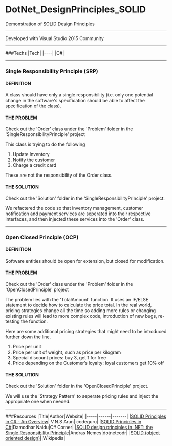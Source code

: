 # DotNet_DesignPrinciples_SOLID

Demonstration of SOLID Design Principles

---

Developed with Visual Studio 2015 Community

---

###Techs
|Tech|
|----|
|C#|

---

### Single Responsibility Principle (SRP)

#### DEFINITION
A class should have only a single responsibility (i.e. only one potential change in the software's specification should be able to affect the specification of the class).


#### THE PROBLEM
Check out the 'Order' class under the 'Problem' folder in the 'SingleResponsibilityPrinciple' project

This class is trying to do the following

1. Update Inventory
2. Notify the customer
3. Charge a credit card

These are not the responsibility of the Order class.

#### THE SOLUTION
Check out the 'Solution' folder in the 'SingleResponsibilityPrinciple' project.

We refactered the code so that inventory management, customer notification and payment services are seperated into their respective interfaces, and then injected these services into the 'Order' class.

---

### Open Closed Principle (OCP)

#### DEFINITION
Software entities should be open for extension, but closed for modification.


#### THE PROBLEM
Check out the 'Order' class under the 'Problem' folder in the 'OpenClosedPrinciple' project

The problem lies with the 'TotalAmount' function. It uses an IF/ELSE statement to decide how to calculate the price total. In the real world, pricing strategies change all the time so adding more rules or changing existing rules will lead to more complex code, introduction of new bugs, re-testing the function.

Here are some additional pricing strategies that might need to be introduced further down the line.

1. Price per unit
2. Price per unit of weight, such as price per kilogram
3. Special discount prices: buy 3, get 1 for free
4. Price depending on the Customer’s loyalty: loyal customers get 10% off


#### THE SOLUTION
Check out the 'Solution' folder in the 'OpenClosedPrinciple' project.

We will use the 'Strategy Pattern' to seperate pricing rules and inject the appropriate one when needed.

---

###Resources
|Title|Author|Website|
|-----|------|-------|
|[SOLID Principles in C# - An Overview](http://www.codeguru.com/columns/experts/solid-principles-in-c-an-overview.htm)| V.N.S Arun| codeguru|
|[SOLID Principles in C#](http://www.c-sharpcorner.com/uploadfile/damubetha/solid-principles-in-c-sharp/)|Damodhar Naidu|C# Corner|
|[SOLID design principles in .NET: the Single Responsibility Principle](https://dotnetcodr.com/2013/08/12/solid-design-principles-in-net-the-single-responsibility-principle/)|Andras Nemes|dotnetcodr|
|[SOLID (object oriented design)](https://en.wikipedia.org/wiki/SOLID_(object-oriented_design))||Wikipedia|

